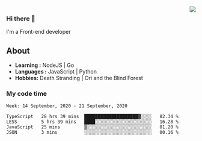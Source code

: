 <img align='right' src="https://github-readme-stats.vercel.app/api?username=strugglebak&show_icons=true">

### Hi there 👋

I'm a Front-end developer

## About

-  **Learning :** NodeJS | Go
-  **Languages :** JavaScript | Python
-  **Hobbies:** Death Stranding | Ori and the Blind Forest

### My code time

<!--START_SECTION:waka-->
```text
Week: 14 September, 2020 - 21 September, 2020

TypeScript   28 hrs 39 mins  ████████████████████▓░░░░   82.34 % 
LESS         5 hrs 39 mins   ████░░░░░░░░░░░░░░░░░░░░░   16.28 % 
JavaScript   25 mins         ▒░░░░░░░░░░░░░░░░░░░░░░░░   01.20 % 
JSON         3 mins          ░░░░░░░░░░░░░░░░░░░░░░░░░   00.16 % 
```
<!--END_SECTION:waka-->
